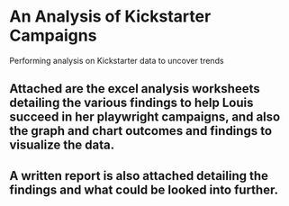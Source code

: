 # An Analysis of Kickstarter Campaigns
Performing analysis on Kickstarter data to uncover trends
## Attached are the excel analysis worksheets detailing the various findings to help Louis succeed in her playwright campaigns, and also the graph and chart outcomes and findings to visualize the data. 
## A written report is also attached detailing the findings and what could be looked into further.
